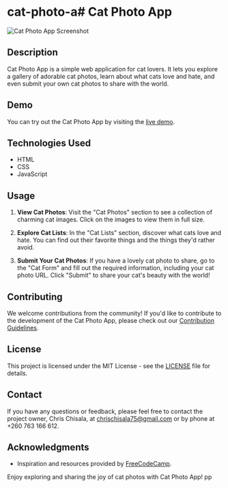 # cat-photo-a# Cat Photo App

![Cat Photo App Screenshot](screenshot.png)

## Description

Cat Photo App is a simple web application for cat lovers. It lets you explore a gallery of adorable cat photos, learn about what cats love and hate, and even submit your own cat photos to share with the world.

## Demo

You can try out the Cat Photo App by visiting the [live demo](https://chrischisala.github.io/cat-photo-app/).

## Technologies Used

- HTML
- CSS
- JavaScript

## Usage

1. **View Cat Photos**: Visit the "Cat Photos" section to see a collection of charming cat images. Click on the images to view them in full size.

2. **Explore Cat Lists**: In the "Cat Lists" section, discover what cats love and hate. You can find out their favorite things and the things they'd rather avoid.

3. **Submit Your Cat Photos**: If you have a lovely cat photo to share, go to the "Cat Form" and fill out the required information, including your cat photo URL. Click "Submit" to share your cat's beauty with the world!

## Contributing

We welcome contributions from the community! If you'd like to contribute to the development of the Cat Photo App, please check out our [Contribution Guidelines](CONTRIBUTING.md).

## License

This project is licensed under the MIT License - see the [LICENSE](LICENSE) file for details.

## Contact

If you have any questions or feedback, please feel free to contact the project owner, Chris Chisala, at [chrischisala75@gmail.com](mailto:chrischisala75@gmail.com) or by phone at +260 763 166 612.

## Acknowledgments

- Inspiration and resources provided by [FreeCodeCamp](https://www.freecodecamp.org).

Enjoy exploring and sharing the joy of cat photos with Cat Photo App!
pp

